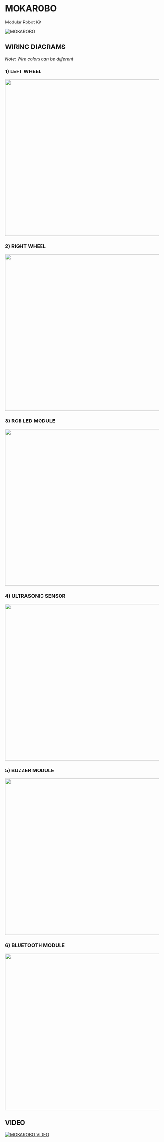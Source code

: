 # MOKAROBO
 Modular Robot Kit
 
 ![MOKAROBO](/images/icon512.jpg)

## WIRING DIAGRAMS

*Note: Wire colors can be different*

### 1) LEFT WHEEL
 
 <img src="/images/Left_Wheel_bb.jpg" width="512px"/>
 
 ### 2) RIGHT WHEEL
 
 <img src="/images/Right_Wheel_bb.jpg" width="512px"/>
 
 ### 3) RGB LED MODULE
 
 <img src="/images/RGB_Led_Module_bb.jpg" width="512px"/>
 
 ### 4) ULTRASONIC SENSOR
 
 <img src="/images/Ultrasonic_Sensor_bb.jpg" width="512px"/>
 
 ### 5) BUZZER MODULE
 
 <img src="/images/Buzzer_Module_bb.jpg" width="512px"/>
 
  ### 6) BLUETOOTH MODULE
 
 <img src="/images/Bluetooth_Module_bb.jpg" width="512px"/>
 
 ## VIDEO
 
 [![MOKAROBO VIDEO](https://img.youtube.com/vi/FXuOdjHxScg/0.jpg)](https://www.youtube.com/watch?v=FXuOdjHxScg)
